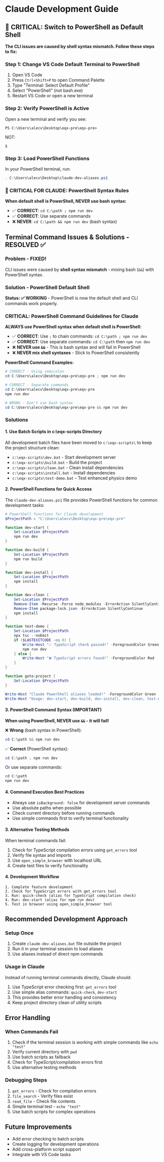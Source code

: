 # Claude Development Guide

## 🚨 CRITICAL: Switch to PowerShell as Default Shell

**The CLI issues are caused by shell syntax mismatch. Follow these steps to fix:**

### Step 1: Change VS Code Default Terminal to PowerShell
1. Open VS Code
2. Press `Ctrl+Shift+P` to open Command Palette
3. Type "Terminal: Select Default Profile" 
4. Select "PowerShell" (not bash.exe)
5. Restart VS Code or open a new terminal

### Step 2: Verify PowerShell is Active
Open a new terminal and verify you see:
```
PS C:\Users\alecv\Desktop\eqx-pre\eqx-pre>
```
NOT:
```
$ 
```

### Step 3: Load PowerShell Functions
In your PowerShell terminal, run:
```powershell
. C:\Users\alecv\Desktop\claude-dev-aliases.ps1
```

### 🛑 CRITICAL FOR CLAUDE: PowerShell Syntax Rules
**When default shell is PowerShell, NEVER use bash syntax:**

- ✅ **CORRECT**: `cd C:\path ; npm run dev`
- ✅ **CORRECT**: Use separate commands
- ❌ **NEVER**: `cd C:\path && npm run dev` (bash syntax)

## Terminal Command Issues & Solutions - RESOLVED ✅

### Problem - FIXED!
CLI issues were caused by **shell syntax mismatch** - mixing bash (`&&`) with PowerShell syntax.

### Solution - PowerShell Default Shell
**Status: ✅ WORKING** - PowerShell is now the default shell and CLI commands work properly.

### CRITICAL: PowerShell Command Guidelines for Claude
**ALWAYS use PowerShell syntax when default shell is PowerShell:**

- ✅ **CORRECT**: Use `;` to chain commands: `cd C:\path ; npm run dev`
- ✅ **CORRECT**: Use separate commands: `cd C:\path` then `npm run dev`
- ❌ **NEVER use `&&`** - This is bash syntax and will fail in PowerShell
- ❌ **NEVER mix shell syntaxes** - Stick to PowerShell consistently

**PowerShell Command Examples:**
```powershell
# CORRECT - Using semicolon
cd C:\Users\alecv\Desktop\eqx-pre\eqx-pre ; npm run dev

# CORRECT - Separate commands
cd C:\Users\alecv\Desktop\eqx-pre\eqx-pre
npm run dev

# WRONG - Don't use bash syntax
cd C:\Users\alecv\Desktop\eqx-pre\eqx-pre && npm run dev
```

### Solutions

#### 1. Use Batch Scripts in c:\eqx-scripts Directory
All development batch files have been moved to `c:\eqx-scripts\` to keep the project structure clean:

- `c:\eqx-scripts\dev.bat` - Start development server
- `c:\eqx-scripts\build.bat` - Build the project  
- `c:\eqx-scripts\clean.bat` - Clean install dependencies
- `c:\eqx-scripts\install.bat` - Install dependencies
- `c:\eqx-scripts\test-demo.bat` - Test enhanced physics demo

#### 2. PowerShell Functions for Quick Access
The `claude-dev-aliases.ps1` file provides PowerShell functions for common development tasks:

```powershell
# PowerShell functions for Claude development
$ProjectPath = "C:\Users\alecv\Desktop\eqx-pre\eqx-pre"

function dev-start {
    Set-Location $ProjectPath
    npm run dev
}

function dev-build {
    Set-Location $ProjectPath
    npm run build
}

function dev-install {
    Set-Location $ProjectPath
    npm install
}

function dev-clean {
    Set-Location $ProjectPath
    Remove-Item -Recurse -Force node_modules -ErrorAction SilentlyContinue
    Remove-Item package-lock.json -ErrorAction SilentlyContinue
    npm install
}

function test-demo {
    Set-Location $ProjectPath
    npx tsc --noEmit
    if ($LASTEXITCODE -eq 0) {
        Write-Host "✅ TypeScript check passed!" -ForegroundColor Green
        npm run dev
    } else {
        Write-Host "❌ TypeScript errors found!" -ForegroundColor Red
    }
}

function goto-project {
    Set-Location $ProjectPath
}

Write-Host "Claude PowerShell aliases loaded!" -ForegroundColor Green
Write-Host "Usage: dev-start, dev-build, dev-install, dev-clean, test-demo, goto-project" -ForegroundColor Yellow
```

#### 3. PowerShell Command Syntax (IMPORTANT)
**When using PowerShell, NEVER use `&&` - it will fail!**

❌ **Wrong** (bash syntax in PowerShell):
```powershell
cd C:\path && npm run dev
```

✅ **Correct** (PowerShell syntax):
```powershell
cd C:\path ; npm run dev
```

Or use separate commands:
```powershell
cd C:\path
npm run dev
```

#### 4. Command Execution Best Practices
- Always use `isBackground: false` for development server commands
- Use absolute paths when possible
- Check current directory before running commands
- Use simple commands first to verify terminal functionality

#### 3. Alternative Testing Methods
When terminal commands fail:
1. Check for TypeScript compilation errors using `get_errors` tool
2. Verify file syntax and imports
3. Use `open_simple_browser` with localhost URL
4. Create test files to verify functionality

#### 4. Development Workflow
```
1. Complete feature development
2. Check for TypeScript errors with get_errors tool
3. Run: quick-check (alias for TypeScript compilation check)
4. Run: dev-start (alias for npm run dev)
5. Test in browser using open_simple_browser tool
```

## Recommended Development Approach

### Setup Once
1. Create `claude-dev-aliases.bat` file outside the project
2. Run it in your terminal session to load aliases
3. Use aliases instead of direct npm commands

### Usage in Claude
Instead of running terminal commands directly, Claude should:
1. Use TypeScript error checking first: `get_errors` tool
2. Use simple alias commands: `quick-check`, `dev-start`
3. This provides better error handling and consistency
4. Keep project directory clean of utility scripts

## Error Handling

### When Commands Fail
1. Check if the terminal session is working with simple commands like `echo "test"`
2. Verify current directory with `pwd`
3. Use batch scripts as fallback
4. Check for TypeScript/compilation errors first
5. Use alternative testing methods

### Debugging Steps
1. `get_errors` - Check for compilation errors
2. `file_search` - Verify files exist
3. `read_file` - Check file contents
4. Simple terminal test - `echo "test"`
5. Use batch scripts for complex operations

## Future Improvements
- Add error checking to batch scripts
- Create logging for development operations
- Add cross-platform script support
- Integrate with VS Code tasks
